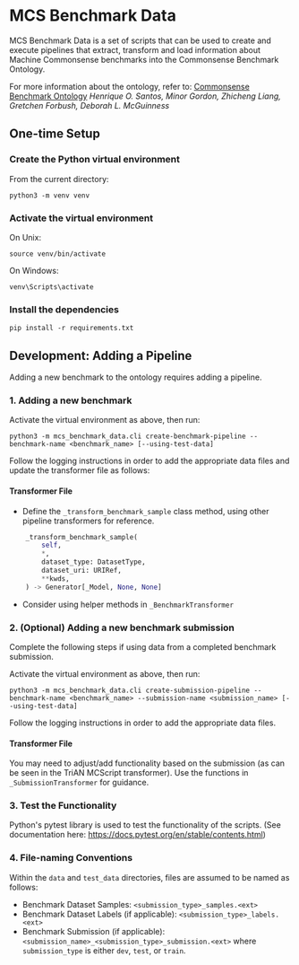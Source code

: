 # MCS Benchmark Data

MCS Benchmark Data is a set of scripts that can be used to create and execute pipelines that extract, transform and load information about Machine Commonsense benchmarks into the Commonsense Benchmark Ontology.

For more information about the ontology, refer to:
[Commonsense Benchmark Ontology](https://tetherless-world.github.io/mcs-ontology/docs/index-en.html)
*Henrique O. Santos, Minor Gordon, Zhicheng Liang, Gretchen Forbush, Deborah L. McGuinness*
## One-time Setup

### Create the Python virtual environment

From the current directory:

    python3 -m venv venv


### Activate the virtual environment

On Unix:

    source venv/bin/activate

On Windows:

    venv\Scripts\activate

### Install the dependencies
    pip install -r requirements.txt
## Development: Adding a Pipeline

Adding a new benchmark to the ontology requires adding a pipeline.


### 1. Adding a new benchmark

Activate the virtual environment as above, then run: 

    python3 -m mcs_benchmark_data.cli create-benchmark-pipeline --benchmark-name <benchmark_name> [--using-test-data]

Follow the logging instructions in order to add the appropriate data files and update the transformer file as follows:

#### Transformer File

- Define the `_transform_benchmark_sample` class method, using other pipeline transformers for reference. 
```Python
    _transform_benchmark_sample(
        self,
        *,
        dataset_type: DatasetType,
        dataset_uri: URIRef,
        **kwds,
    ) -> Generator[_Model, None, None]
```
- Consider using helper methods in `_BenchmarkTransformer`


### 2. (Optional) Adding a new benchmark submission

Complete the following steps if using data from a completed benchmark submission.

Activate the virtual environment as above, then run: 

    python3 -m mcs_benchmark_data.cli create-submission-pipeline --benchmark-name <benchmark_name> --submission-name <submission_name> [--using-test-data]

Follow the logging instructions in order to add the appropriate data files.


#### Transformer File

You may need to adjust/add functionality based on the submission (as can be seen in the TriAN MCScript transformer). Use the functions in `_SubmissionTransformer` for guidance.



### 3. Test the Functionality

Python's pytest library is used to test the functionality of the scripts. (See documentation here: <https://docs.pytest.org/en/stable/contents.html>)

### 4. File-naming Conventions

Within the `data` and `test_data` directories, files are assumed to be named as follows:
- Benchmark Dataset Samples: `<submission_type>_samples.<ext>`
- Benchmark Dataset Labels (if applicable): `<submission_type>_labels.<ext>`
- Benchmark Submission (if applicable): `<submission_name>_<submission_type>_submission.<ext>`
where `submission_type` is either `dev`, `test`, or `train`.





